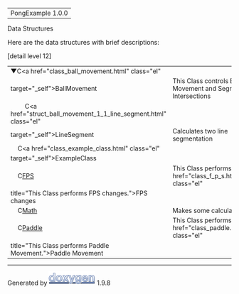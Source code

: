 <div id="top">

<div id="titlearea">

<table data-cellspacing="0" data-cellpadding="0">
<colgroup>
<col style="width: 100%" />
</colgroup>
<tbody>
<tr id="projectrow" class="odd">
<td id="projectalign"><div id="projectname">
PongExample<span id="projectnumber"> 1.0.0</span>
</div></td>
</tr>
</tbody>
</table>

</div>

</div>

<div class="header">

<div class="headertitle">

<div class="title">

Data Structures

</div>

</div>

</div>

<div class="contents">

<div class="textblock">

Here are the data structures with brief descriptions:

</div>

<div class="directory">

<div class="levels">

\[detail level
<span onclick="javascript:toggleLevel(1);">1</span><span onclick="javascript:toggleLevel(2);">2</span>\]

</div>

|                                                                                                                                                                                                                                |                                                                  |
|--------------------------------------------------------------------------------------------------------------------------------------------------------------------------------------------------------------------------------|------------------------------------------------------------------|
| <span style="width:0px;display:inline-block;"> </span><span id="arr_0_" class="arrow" onclick="toggleFolder('0_')">▼</span><span class="icona"><span class="icon">C</span></span><a href="class_ball_movement.html" class="el" 
 target="_self">BallMovement</a>                                                                                                                                                                                                 | This Class controls Ball Movement and Segment Intersections      |
| <span style="width:32px;display:inline-block;"> </span><span class="icona"><span class="icon">C</span></span><a href="struct_ball_movement_1_1_line_segment.html" class="el"                                                   
 target="_self">LineSegment</a>                                                                                                                                                                                                  | Calculates two line segmentation                                 |
| <span style="width:16px;display:inline-block;"> </span><span class="icona"><span class="icon">C</span></span><a href="class_example_class.html" class="el"                                                                     
 target="_self">ExampleClass</a>                                                                                                                                                                                                 |                                                                  |
| <span style="width:16px;display:inline-block;"> </span><span class="icona"><span class="icon">C</span></span><a href="class_f_p_s.html" class="el" target="_self">FPS</a>                                                      | This Class performs <a href="class_f_p_s.html" class="el"        
                                                                                                                                                                                                                                  title="This Class performs FPS changes.">FPS</a> changes          |
| <span style="width:16px;display:inline-block;"> </span><span class="icona"><span class="icon">C</span></span><a href="class_math.html" class="el" target="_self">Math</a>                                                      | Makes some calculating                                           |
| <span style="width:16px;display:inline-block;"> </span><span class="icona"><span class="icon">C</span></span><a href="class_paddle.html" class="el" target="_self">Paddle</a>                                                  | This Class performs <a href="class_paddle.html" class="el"       
                                                                                                                                                                                                                                  title="This Class performs Paddle Movement.">Paddle</a> Movement  |

</div>

</div>

------------------------------------------------------------------------

<span class="small">Generated
by [<img src="doxygen.svg" class="footer" width="104" height="31"
alt="doxygen" />](https://www.doxygen.org/index.html) 1.9.8</span>
